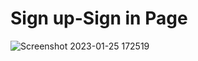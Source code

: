 # Sign up-Sign in Page
![Screenshot 2023-01-25 172519](https://user-images.githubusercontent.com/86914116/214557146-3f5ba6cd-2e96-4fa9-834f-a7860ba2d700.png)
